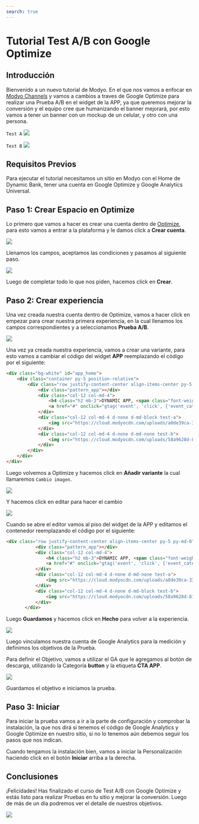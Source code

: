 ```yaml
---
search: true
---
```


# Tutorial Test A/B con Google Optimize

## Introducción

Bienvenido a un nuevo tutorial de Modyo. En el que nos vamos a enfocar en [Modyo Channels](/es/platform/channels) y vamos a cambios a traves de Google Optimize para realizar una Prueba A/B en el widget de la APP, ya que queremos mejorar la conversión y el equipo cree que humanizando el banner mejorará, por esto vamos a tener un banner con un mockup de un celular, y otro con una persona.

<code>Test A</code>
<img src="/assets/img/tutorials/optimize/testa.png" style="max-width: 450px;margin: auto 0;"/>

<code>Test B</code>
<img src="/assets/img/tutorials/optimize/testb.png" style="max-width: 450px;margin: auto 0;"/>

## Requisitos Previos

Para ejecutar el tutorial necesitamos un sitio en Modyo con el Home de Dynamic Bank, tener una cuenta en Google Optimize y Google Analytics Universal.

## Paso 1: Crear Espacio en Optimize

Lo primero que vamos a hacer es crear una cuenta dentro de [Optimize](https://optimize.google.com/), para esto vamos a entrar a la plataforma y le damos click a <b>Crear cuenta</b>.

<img src="/assets/img/tutorials/optimize/crear-cuenta.png" style="max-width: 450px;margin: auto 0;"/>

Llenamos los campos, aceptamos las condiciones y pasamos al siguiente paso.

<img src="/assets/img/tutorials/optimize/modal-cuenta.png" style="max-width: 450px;margin: auto 0;"/>

Luego de completar todo lo que nos piden, hacemos click en <b>Crear</b>.

## Paso 2: Crear experiencia

Una vez creada nuestra cuenta dentro de Optimize, vamos a hacer click en empezar para crear nuestra primera experiencia, en la cual llenamos los campos correspondientes y a seleccionamos <b>Prueba A/B</b>.

<img src="/assets/img/tutorials/optimize/ab.png" style="max-width: 450px;margin: auto 0;"/>

Una vez ya creada nuestra experiencia, vamos a crear una variante, para esto vamos a cambiar el código del widget <b>APP</b> reemplazando el código por el siguiente:

```html
<div class="bg-white" id="app_home">
	<div class="container py-5 position-relative">
		<div class="row justify-content-center align-items-center py-5 py-md-0">
			<div class="pattern_app"></div>
			<div class="col-12 col-md-4">
				<h4 class="h2 mb-3">DYNAMIC APP, <span class="font-weight-normal">take your bank everywhere</span></h4>
				<a href="#" onclick="gtag('event', 'click', {'event_category': 'button', 'event_label': 'CTA APP', 'value': 0});"><img src="https://cloud.modyocdn.com/uploads/36e7b591-d60d-4312-b1ad-cd984533206a/original/download_app.png" alt="Download"></a>
			</div>
			<div class="col-12 col-md-4 d-none d-md-block test-a">
				<img src="https://cloud.modyocdn.com/uploads/a0de39ca-33aa-4790-b88e-492d2d665371/original/woman_app.png" alt="Woman App">
			</div>
			<div class="col-12 col-md-4 d-none d-md-none test-b">
				<img src="https://cloud.modyocdn.com/uploads/58a9628d-81c8-44b1-97a1-bd585c186931/original/app_bank.png" alt="App">
			</div>
		</div>
	</div>
</div>
```

Luego volvemos a Optimize y hacemos click en <b>Añadir variante</b> la cual llamaremos <code>Cambio imagen</code>.

<img src="/assets/img/tutorials/optimize/ab-variante.png" style="max-width: 750px;margin: auto 0;"/>

Y hacemos click en editar para hacer el cambio

<img src="/assets/img/tutorials/optimize/ab_variante.png" style="max-width: 750px;margin: auto 0;"/>

Cuando se abre el editor vamos al piso del widget de la APP y editamos el contenedor reemplazando el código
 por el siguiente:

 ```html
<div class="row justify-content-center align-items-center py-5 py-md-0">
			<div class="pattern_app"></div>
			<div class="col-12 col-md-4">
				<h4 class="h2 mb-3">DYNAMIC APP, <span class="font-weight-normal">take your bank everywhere</span></h4>
				<a href="#" onclick="gtag('event', 'click', {'event_category': 'button', 'event_label': 'CTA APP', 'value': 1});"><img src="https://cloud.modyocdn.com/uploads/36e7b591-d60d-4312-b1ad-cd984533206a/original/download_app.png" alt="Download"></a>
			</div>
			<div class="col-12 col-md-4 d-none d-md-none test-a">
				<img src="https://cloud.modyocdn.com/uploads/a0de39ca-33aa-4790-b88e-492d2d665371/original/woman_app.png" alt="Woman App">
			</div>
			<div class="col-12 col-md-4 d-none d-md-block test-b">
				<img src="https://cloud.modyocdn.com/uploads/58a9628d-81c8-44b1-97a1-bd585c186931/original/app_bank.png" alt="App">
			</div>
		</div>
  ```
Luego <b>Guardamos</b> y hacemos click en <b>Hecho</b> para volver a la experiencia.

<img src="/assets/img/tutorials/optimize/50_50.png" style="max-width: 750px;margin: auto 0;"/>

Luego vinculamos nuestra cuenta de Google Analytics para la medición y definimos los objetivos de la Prueba.

Para definir el Objetivo, vamos a utilizar el GA que le agregamos al botón de descarga, utilizando la Categoría <b>button</b> y la etiqueta <b>CTA APP</b>.

<img src="/assets/img/tutorials/optimize/objetivos.png" style="max-width: 750px;margin: auto 0;"/>

Guardamos el objetivo e iniciamos la prueba.

## Paso 3: Iniciar

Para iniciar la prueba vamos a ir a la parte de configuración y comprobar la instalación, la que nos dirá si tenemos el código de Google Analytics y Google Optimize en nuestro sitio, si no lo tenemos aún debemos seguir los pasos que nos indican.

Cuando tengamos la instalación bien, vamos a iniciar la Personalización haciendo click en el botón <b>Iniciar</b> arriba a la derecha.

## Conclusiones

¡Felicidades! Has finalizado el curso de Test A/B con Google Optimize y estás listo para realizar Pruebas en tu sitio y mejorar la conversión. Luego de más de un día podremos ver el detalle de nuestros objetivos.

<img src="/assets/img/tutorials/optimize/analytics.png" style="max-width: 750px;margin: auto 0;"/>